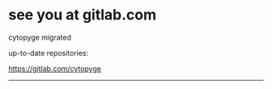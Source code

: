 # see you at gitlab.com
cytopyge migrated

up-to-date repositories:

https://gitlab.com/cytopyge

---
